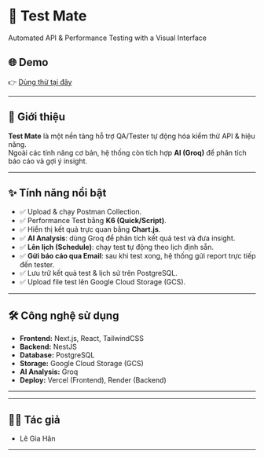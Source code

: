 # 🚀 Test Mate
Automated API & Performance Testing with a Visual Interface  

## 🌐 Demo
👉 [Dùng thử tại đây](https://automated-api-performance-testing-s.vercel.app)

---

## 📖 Giới thiệu
**Test Mate** là một nền tảng hỗ trợ QA/Tester tự động hóa kiểm thử API & hiệu năng.  
Ngoài các tính năng cơ bản, hệ thống còn tích hợp **AI (Groq)** để phân tích báo cáo và gợi ý insight.  

---

## ✨ Tính năng nổi bật
- ✅ Upload & chạy Postman Collection.  
- ✅ Performance Test bằng **K6 (Quick/Script)**.  
- ✅ Hiển thị kết quả trực quan bằng **Chart.js**.  
- ✅ **AI Analysis**: dùng Groq để phân tích kết quả test và đưa insight.  
- ✅ **Lên lịch (Schedule)**: chạy test tự động theo lịch định sẵn.  
- ✅ **Gửi báo cáo qua Email**: sau khi test xong, hệ thống gửi report trực tiếp đến tester.  
- ✅ Lưu trữ kết quả test & lịch sử trên PostgreSQL.  
- ✅ Upload file test lên Google Cloud Storage (GCS).  

---

## 🛠️ Công nghệ sử dụng
- **Frontend:** Next.js, React, TailwindCSS  
- **Backend:** NestJS  
- **Database:** PostgreSQL  
- **Storage:** Google Cloud Storage (GCS)  
- **AI Analysis:** Groq  
- **Deploy:** Vercel (Frontend), Render (Backend)  

---


---

## 👩‍💻 Tác giả
- Lê Gia Hân   

---





